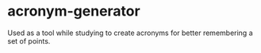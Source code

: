# acronym-generator
Used as a tool while studying to create acronyms for better remembering a set of points.
